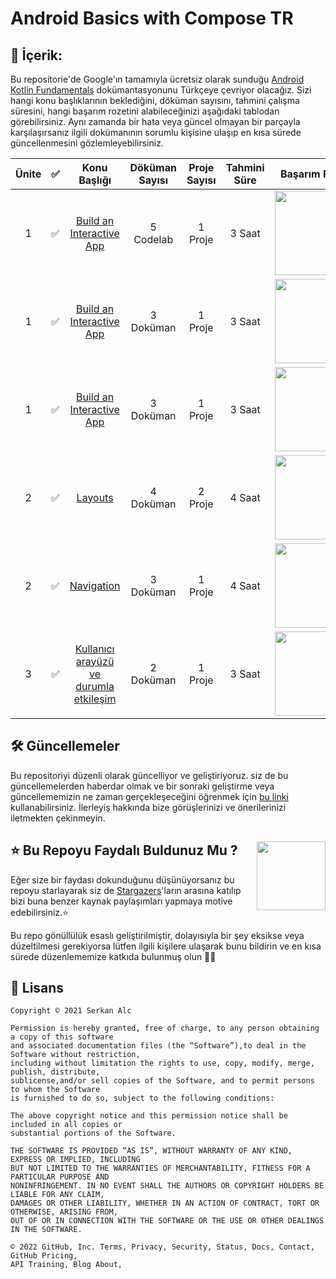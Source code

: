 # Android Basics with Compose TR


## 📝 İçerik:

Bu repositorie'de Google'ın tamamıyla ücretsiz olarak sunduğu [Android Kotlin Fundamentals](https://developer.android.com/courses/kotlin-fundamentals/course) dokümantasyonunu Türkçeye çevriyor olacağız. Sizi hangi konu başlıklarının beklediğini, döküman sayısını, tahmini çalışma süresini, hangi başarım rozetini alabileceğinizi aşağıdaki tablodan görebilirsiniz. Aynı zamanda bir hata veya güncel olmayan bir parçayla karşılaşırsanız ilgili dokümanının sorumlu kişisine ulaşıp en kısa sürede güncellenmesini gözlemleyebilirsiniz.

|Ünite|✅  |          Konu Başlığı          | Döküman Sayısı  | Proje Sayısı | Tahmini Süre |Başarım Rozeti |
|:---:|:-----|:------------------------------:|:-----------------:|:--------------:|:--------------:|:-------------:|
|1|✅     | [Build an Interactive App](https://github.com/serkanalc/Android-Kotlin-Fundamentals/tree/main/Part%2003%20-%20Layouts)       |5 Codelab                 |1 Proje              | 3 Saat             | <img src="https://developers.google.com/profile/badges/playlists/android/android-basics-compose-unit-1-pathway-1/badge.svg" width="135em"/>  
|1|✅     | [Build an Interactive App](https://github.com/serkanalc/Android-Kotlin-Fundamentals/tree/main/Part%2003%20-%20Layouts)       |3 Doküman                 |1 Proje              | 3 Saat             | <img src="https://developers.google.com/profile/badges/playlists/android/android-basics-compose-unit-1-pathway-2/badge.svg" width="135em"/>  
|1|✅     | [Build an Interactive App](https://github.com/serkanalc/Android-Kotlin-Fundamentals/tree/main/Part%2003%20-%20Layouts)       |3 Doküman                 |1 Proje              | 3 Saat             | <img src="https://developers.google.com/profile/badges/playlists/android/android-basics-compose-unit-1-pathway-3/badge.svg" width="135em"/>  
|2|✅     | [Layouts](https://github.com/serkanalc/Android-Kotlin-Fundamentals/tree/main/Part%2003%20-%20Layouts)                        |4 Doküman                 |2 Proje              | 4 Saat             | <img src="https://developers.google.com/profile/badges/playlists/android/android-basics-compose-unit-2-pathway-1/badge.svg" width="135em"/>
|2|✅      | [Navigation](https://github.com/serkanalc/Android-Kotlin-Fundamentals/tree/main/Part%2004%20-%20Navigation)                     |3 Doküman                 |1 Proje              |4 Saat               | <img src="https://developers.google.com/profile/badges/playlists/android/android-basics-compose-unit-2-pathway-2/badge.svg" width="135em"/>
|3|✅      | [Kullanıcı arayüzü ve durumla etkileşim](https://github.com/serkanalc/Android-Kotlin-Fundamentals/tree/main/Part%2005%20-%20Activity%20%26%20Fragment%20Lifecycles%20) |2 Doküman                 |1 Proje               |3 Saat              | <img src="https://developers.google.com/profile/badges/playlists/android/android-basics-compose-unit-2-pathway-3/badge.svg" width="135em"/>

## 🛠 Güncellemeler

Bu repositoriyi düzenli olarak güncelliyor ve geliştiriyoruz. siz de bu güncellemelerden haberdar olmak ve bir sonraki geliştirme veya güncellememizin ne zaman gerçekleşeceğini öğrenmek için [bu linki](https://github.com/serkanalc/Android-Kotlin-Fundamentals/wiki/Updates) kullanabilirsiniz. İlerleyiş hakkında bize görüşlerinizi ve önerilerinizi iletmekten çekinmeyin. 

## <img align="right" src="https://media.giphy.com/media/LnKdiQXyu3DrhadXx6/giphy.gif" width='110' /> ⭐ Bu Repoyu Faydalı Buldunuz Mu ?


Eğer size bir faydası dokunduğunu düşünüyorsanız bu repoyu starlayarak siz de [Stargazers](https://github.com/serkanalc/Android-Kotlin-Fundamentals/stargazers)'ların arasına katılıp bizi buna benzer kaynak paylaşımları yapmaya motive edebilirsiniz.⭐

Bu repo gönüllülük esaslı geliştirilmiştir, dolayısıyla bir şey eksikse veya düzeltilmesi gerekiyorsa lütfen ilgili kişilere ulaşarak bunu bildirin ve en kısa sürede düzenlememize katkıda bulunmuş olun 👍🏻


## 🧾 Lisans

```
Copyright © 2021 Serkan Alc

Permission is hereby granted, free of charge, to any person obtaining a copy of this software
and associated documentation files (the “Software”),to deal in the Software without restriction,
including without limitation the rights to use, copy, modify, merge, publish, distribute,
sublicense,and/or sell copies of the Software, and to permit persons to whom the Software
is furnished to do so, subject to the following conditions:

The above copyright notice and this permission notice shall be included in all copies or 
substantial portions of the Software.

THE SOFTWARE IS PROVIDED “AS IS”, WITHOUT WARRANTY OF ANY KIND, EXPRESS OR IMPLIED, INCLUDING 
BUT NOT LIMITED TO THE WARRANTIES OF MERCHANTABILITY, FITNESS FOR A PARTICULAR PURPOSE AND 
NONINFRINGEMENT. IN NO EVENT SHALL THE AUTHORS OR COPYRIGHT HOLDERS BE LIABLE FOR ANY CLAIM, 
DAMAGES OR OTHER LIABILITY, WHETHER IN AN ACTION OF CONTRACT, TORT OR OTHERWISE, ARISING FROM,
OUT OF OR IN CONNECTION WITH THE SOFTWARE OR THE USE OR OTHER DEALINGS IN THE SOFTWARE.

© 2022 GitHub, Inc. Terms, Privacy, Security, Status, Docs, Contact, GitHub Pricing, 
API Training, Blog About,

```
